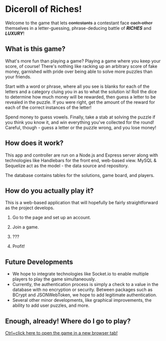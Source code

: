 # Diceroll of Riches!
Welcome to the game that lets ~~contestants~~ a contestant face ~~each other~~ themselves in a letter-guessing, phrase-deducing battle of **_RICHES_** and **_LUXURY_**!

## What is this game?
What's more fun than playing a game? Playing a game where you keep your score, of course! There's nothing like racking up an arbitrary score of fake money, garnished with pride over being able to solve more puzzles than your friends.

Start with a word or phrase, where all you see is blanks for each of the letters and a category cluing you in as to what the solution is! Roll the dice to determine how much money will be rewarded, then guess a letter to be revealed in the puzzle. If you were right, get the amount of the reward for each of the correct instances of the letter!

Spend money to guess vowels. Finally, take a stab at solving the puzzle if you think you know it, and win everything you've collected for the round! Careful, though - guess a letter or the puzzle wrong, and you lose money!

## How does it work?
This app and controller are run on a Node.js and Express server along with technologies like Handlebars for the front end, web-based view. MySQL & Sequelize act as the model - the data source and repository.

The database contains tables for the solutions, game board, and players.

## How do you actually play it?
This is a web-based application that will hopefully be fairly straightforward as the project develops.

1. Go to the page and set up an account.

2. Join a game.

3. ???

4. Profit!

## Future Developments
* We hope to integrate technologies like Socket.io to enable multiple players to play the game simultaneously.
* Currently, the authentication process is simply a check to a value in the database with no encryption or security. Between packages such as BCrypt and JSONWebToken, we hope to add legitimate authentication.
* Several other minor developments, like graphical improvements, the ability to add user puzzles, and more.

## Enough, already! Where do I go to play?

[Ctrl+click here to open the game in a new browser tab!](https://cohort13project2group6.herokuapp.com/ "Circle of Riches on Heroku")
